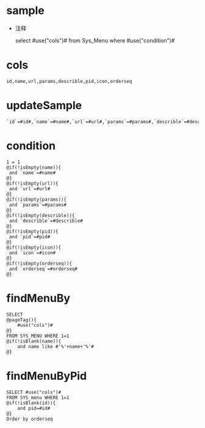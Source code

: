 sample
===
* 注释

	select #use("cols")# from Sys_Menu where #use("condition")#

cols
===

	id,name,url,params,describle,pid,icon,orderseq

updateSample
===

	`id`=#id#,`name`=#name#,`url`=#url#,`params`=#params#,`describle`=#describle#,`pid`=#pid#,`icon`=#icon#,`orderseq`=#orderseq#

condition
===

	1 = 1  
	@if(!isEmpty(name)){
	 and `name`=#name#
	@}
	@if(!isEmpty(url)){
	 and `url`=#url#
	@}
	@if(!isEmpty(params)){
	 and `params`=#params#
	@}
	@if(!isEmpty(describle)){
	 and `describle`=#describle#
	@}
	@if(!isEmpty(pid)){
	 and `pid`=#pid#
	@}
	@if(!isEmpty(icon)){
	 and `icon`=#icon#
	@}
	@if(!isEmpty(orderseq)){
	 and `orderseq`=#orderseq#
	@}
findMenuBy
===

	SELECT 
	@pageTag(){
		#use("cols")#
	@} 
	FROM SYS_MENU WHERE 1=1
	@if(!isBlank(name)){
		and name like #'%'+name+'%'# 
	@}
	
findMenuByPid
===

	SELECT #use("cols")#
	FROM SYS_menu WHERE 1=1
	@if(!isBlank(id)){
		and pid=#id#
	@}
	Order by orderseq